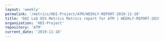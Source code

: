 ```yaml
---
layout: 'weekly'
permalink: '/metrics/HDI-Project/ATM/WEEKLY-REPORT-2019-11-10'
title: 'DAI Lab OSS Metrics Metrics report for ATM | WEEKLY-REPORT-2019-11-10'
organization: 'HDI-Project'
repository: 'ATM'
current_date: '2019-11-10'
---
```

